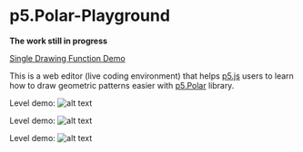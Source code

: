 # p5.Polar-Playground

**The work still in progress**

[Single Drawing Function Demo](https://liz-peng.github.io/p5.Polar/)

This is a web editor (live coding environment) that helps [p5.js](https://p5js.org/) users to learn how to draw geometric patterns easier with [p5.Polar](https://github.com/liz-peng/p5.Polar) library.

Level demo:
![alt text](https://i.imgur.com/wWBIKfI.png "user instruction") 

Level demo:
![alt text](https://i.imgur.com/QpjBBtu.png "level demo") 

Level demo:
![alt text](https://i.imgur.com/21KwOga.png "level demo") 


